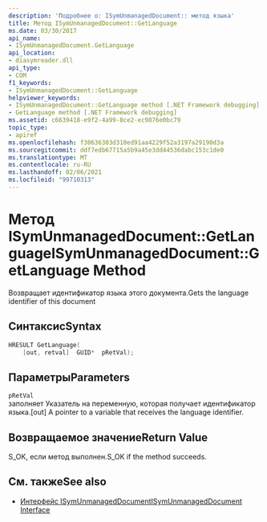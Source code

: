 ```yaml
---
description: 'Подробнее о: ISymUnmanagedDocument:: метод языка'
title: Метод ISymUnmanagedDocument::GetLanguage
ms.date: 03/30/2017
api_name:
- ISymUnmanagedDocument.GetLanguage
api_location:
- diasymreader.dll
api_type:
- COM
f1_keywords:
- ISymUnmanagedDocument::GetLanguage
helpviewer_keywords:
- ISymUnmanagedDocument::GetLanguage method [.NET Framework debugging]
- GetLanguage method [.NET Framework debugging]
ms.assetid: c6639418-e9f2-4a99-8ce2-ec9876e0bc79
topic_type:
- apiref
ms.openlocfilehash: f30636303d310ed91aa4229f52a3197a29190d3a
ms.sourcegitcommit: ddf7edb67715a5b9a45e3dd44536dabc153c1de0
ms.translationtype: MT
ms.contentlocale: ru-RU
ms.lasthandoff: 02/06/2021
ms.locfileid: "99710313"
---
```

# <a name="isymunmanageddocumentgetlanguage-method"></a><span data-ttu-id="dbc00-103">Метод ISymUnmanagedDocument::GetLanguage</span><span class="sxs-lookup"><span data-stu-id="dbc00-103">ISymUnmanagedDocument::GetLanguage Method</span></span>

<span data-ttu-id="dbc00-104">Возвращает идентификатор языка этого документа.</span><span class="sxs-lookup"><span data-stu-id="dbc00-104">Gets the language identifier of this document</span></span>  
  
## <a name="syntax"></a><span data-ttu-id="dbc00-105">Синтаксис</span><span class="sxs-lookup"><span data-stu-id="dbc00-105">Syntax</span></span>  
  
```cpp  
HRESULT GetLanguage(  
    [out, retval]  GUID*  pRetVal);  
```  
  
## <a name="parameters"></a><span data-ttu-id="dbc00-106">Параметры</span><span class="sxs-lookup"><span data-stu-id="dbc00-106">Parameters</span></span>  

 `pRetVal`  
 <span data-ttu-id="dbc00-107">заполняет Указатель на переменную, которая получает идентификатор языка.</span><span class="sxs-lookup"><span data-stu-id="dbc00-107">[out] A pointer to a variable that receives the language identifier.</span></span>  
  
## <a name="return-value"></a><span data-ttu-id="dbc00-108">Возвращаемое значение</span><span class="sxs-lookup"><span data-stu-id="dbc00-108">Return Value</span></span>  

 <span data-ttu-id="dbc00-109">S_OK, если метод выполнен.</span><span class="sxs-lookup"><span data-stu-id="dbc00-109">S_OK if the method succeeds.</span></span>  
  
## <a name="see-also"></a><span data-ttu-id="dbc00-110">См. также</span><span class="sxs-lookup"><span data-stu-id="dbc00-110">See also</span></span>

- [<span data-ttu-id="dbc00-111">Интерфейс ISymUnmanagedDocument</span><span class="sxs-lookup"><span data-stu-id="dbc00-111">ISymUnmanagedDocument Interface</span></span>](isymunmanageddocument-interface.md)
